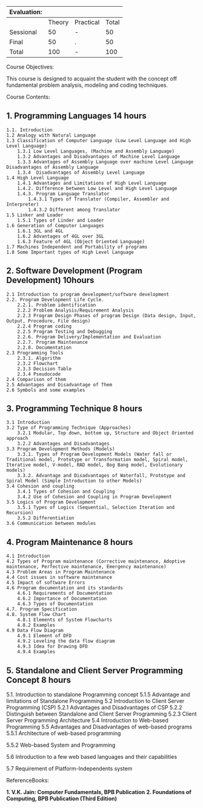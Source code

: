 | Evaluation: |        |           |       |
| :---------- | :----- | :-------- | :---- |
|             | Theory | Practical | Total |
| Sessional   | 50     | -         | 50    |
| Final       | 50     | .         | 50    |
| Total       | 100    | -         | 100   |

Course Objectives:

This course is designed to acquaint the student with the concept off fundamental problem analysis, modeling and coding techniques.

Course Contents:

## 1. Programming Languages 14 hours

    1.1. Introduction
    1.2 Analogy with Natural Language
    1.3 Classification of Computer Language (Low Level Language and High Level Language)
        1.3.1 Low Level Languages, (Machine and Assembly Language)
        1.3.2 Advantages and Disadvantages of Machine Level Language
        1.3.3 Advantages of Assembly Language over machine Level Language Disadvantages of Assembly Language
        1.3.4  Disadvantages of Assembly Level Language
    1.4 High Level Language
        1.4.1 Advantages and Limitations of High Level Language
        1.4.2. Difference between Low Level and High Level Language
        1.4.3. Program Language Translator
            1.4.3.1 Types of Translator (Compiler, Assembler and Interpreter)
            1.4.3.2 Different among Translator
    1.5 Linker and Loader
        1.5.1 Types of Linder and Loader
    1.6 Generation of Computer Languages
        1.6.1 3GL and 4GL
        1.6.2 Advantages of 4GL over 3GL
        1.6.3 Feature of 4GL (Object Oriented Language)
    1.7 Machines Independent and Portability of programs
    1.8 Some Important types of High Level Language

## 2. Software Development (Program Development) 10hours

    2.1 Introduction to program development/software development
    2.2. Program Development Life Cycle.
        2.2.1. Problem identification
        2.2.2 Problem Analysis/Requirement Analysis
        2.2.3 Program Design Phases of program Design (Data design, Input, Output, Procedure, File design)
        2.2.4 Program coding
        2.2.5 Program Testing and Debugging
        2.2.6. Program Delivery/Implementation and Evaluation
        2.2.7. Program Maintenance
        2.2.8. Documentation
    2.3 Programming Tools
        2.3.1. Algorithm
        2.3.2 Flowchart
        2.3.3 Decision Table
        2.3.4 Pseudocode
    2.4 Comparison of them
    2.5 Advantages and Disadvantage of Them
    2.6 Symbols and some examples

## 3. Programming Technique 8 hours

    3.1 Introduction
    3.2 Type of Programming Technique (Approaches)
        3.2.1 Modular, Top down, bottom up, Structure and Object Oriented approach
        3.2.2 Advantages and Disadvantages
    3.3 Program Development Methods (Models)
        3.3.1. Types of Program Development Models (Water fall or Traditional model, Prototype or Transformation model, Spiral model, Iterative model, V-model, RAD model, Bog Bang model, Evolutionary models)
        3.3.2. Advantage and Disadvantages of Waterfall, Prototype and Spiral Model (Simple Introduction to other Models)
    3.4 Cohesion and coupling
        3.4.1 Types of Cohesion and Coupling
        3.4.2 Use of Cohesion and Coupling in Program Development
    3.5 Logics of Program Development
        3.5.1 Types of Logics (Sequential, Selection Iteration and Recursion)
        3.5.2 Differentiation
    3.6 Communication between modules

## 4. Program Maintenance 8 hours

    4.1 Introduction
    4.2 Types of Program maintenance (Corrective maintenance, Adoptive maintenance, Perfective maintenance, Emergency maintenance)
    4.3 Problem Areas in Program Maintenance
    4.4 Cost issues in software maintenance
    4.5 Impact of software Errors
    4.6 Program documentation and its standards
        4.6.1 Requirements of Documentation
        4.6.2 Importance of Documentation
        4.6.3 Types of Documentation
    4.7. Program Specification
    4.8. System Flow Chart
        4.8.1 Elements of System Flowcharts
        4.8.2 Examples
    4.9 Data Flow Diagram
        4.9.1 Element of DFD
        4.9.2 Leveling the data flow diagram
        4.9.3 Idea for Drawing DFD
        4.9.4 Examples

## 5. Standalone and Client Server Programming Concept 8 hours

5.1. Introduction to standalone Programming concept
5.1.5 Advantage and limitations of Standalone Programming
5.2 Introduction to Client Server Programming (CSP)
5.2.1 Advantages and Disadvantages of CSP
5.2.2 Distinguish between Standalone and Client Server Programming
5.2.3 Client Server Programming Architecture
5.4 Introduction to Web-based Programming
5.5 Advantages and Disadvantages of web-based programs
5.5.1 Architecture of web-based programming

5.5.2 Web-based System and Programming

5.6 Introduction to a few web based languages and their capabilities

5.7 Requirement of Platform-Independents system

ReferenceBooks:

**1. V.K. Jain: Computer Fundamentals, BPB Publication**
**2. Foundations of Computing, BPB Publication (Third Edition)**
